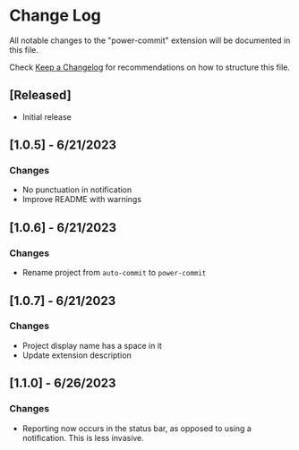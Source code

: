 # Change Log

All notable changes to the "power-commit" extension will be documented in this file.

Check [Keep a Changelog](http://keepachangelog.com/) for recommendations on how to structure this file.

## [Released]

- Initial release

## [1.0.5] - 6/21/2023

### Changes

- No punctuation in notification
- Improve README with warnings

## [1.0.6] - 6/21/2023

### Changes

- Rename project from `auto-commit` to `power-commit`

## [1.0.7] - 6/21/2023

### Changes

- Project display name has a space in it
- Update extension description

## [1.1.0] - 6/26/2023

### Changes

- Reporting now occurs in the status bar, as opposed to using a notification. This is less invasive.

